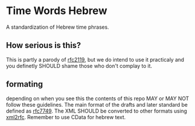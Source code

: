 # Time Words Hebrew
A standardization of Hebrew time phrases.
## How serious is this?
This is partly a parody of [rfc2119](https://tools.ietf.org/html/rfc2119), but we do intend to use it practicaly and you definetly SHOULD shame those who don't complay to it.
## formating
depending on when you see this the contents of this repo MAY or MAY NOT follow these guidelines.
The main format of the drafts and later standard be defined as [rfc7749](http://xml2rfc.ietf.org/rfc7749.html). The XML SHOULD be converted to other formats using [xml2rfc](http://xml2rfc.ietf.org). Remember to use CData for hebrew text.
